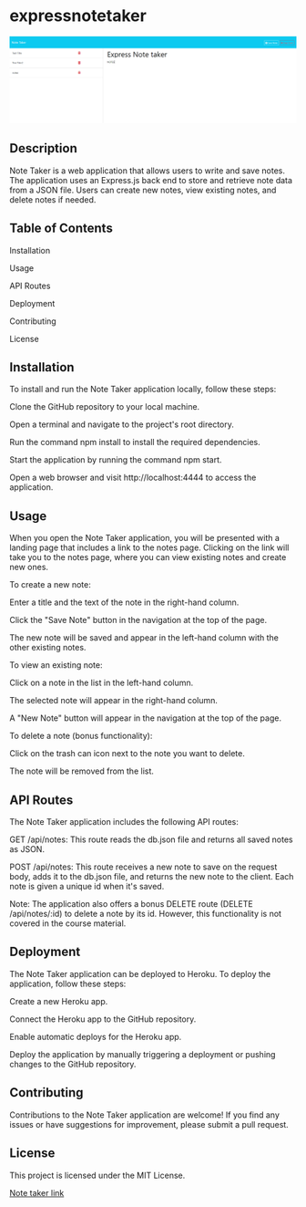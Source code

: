 # expressnotetaker

![Note Taker](<express notes.PNG>)

## Description

Note Taker is a web application that allows users to write and save notes. The application uses an Express.js back end to store and retrieve note data from a JSON file. Users can create new notes, view existing notes, and delete notes if needed.

## Table of Contents

Installation

Usage

API Routes

Deployment

Contributing

License


## Installation

To install and run the Note Taker application locally, follow these steps:

Clone the GitHub repository to your local machine.

Open a terminal and navigate to the project's root directory.

Run the command npm install to install the required dependencies.

Start the application by running the command npm start.

Open a web browser and visit http://localhost:4444 to access the application.

## Usage

When you open the Note Taker application, you will be presented with a landing page that includes a link to the notes page. Clicking on the link will take you to the notes page, where you can view existing notes and create new ones.


To create a new note:



Enter a title and the text of the note in the right-hand column.

Click the "Save Note" button in the navigation at the top of the page.

The new note will be saved and appear in the left-hand column with the other existing notes.


To view an existing note:



Click on a note in the list in the left-hand column.

The selected note will appear in the right-hand column.

A "New Note" button will appear in the navigation at the top of the page.


To delete a note (bonus functionality):



Click on the trash can icon next to the note you want to delete.

The note will be removed from the list.

## API Routes

The Note Taker application includes the following API routes:



GET /api/notes: This route reads the db.json file and returns all saved notes as JSON.

POST /api/notes: This route receives a new note to save on the request body, adds it to the db.json file, and returns the new note to the client. Each note is given a unique id when it's saved.


Note: The application also offers a bonus DELETE route (DELETE /api/notes/:id) to delete a note by its id. However, this functionality is not covered in the course material.

## Deployment

The Note Taker application can be deployed to Heroku. To deploy the application, follow these steps:



Create a new Heroku app.

Connect the Heroku app to the GitHub repository.

Enable automatic deploys for the Heroku app.

Deploy the application by manually triggering a deployment or pushing changes to the GitHub repository.

## Contributing

Contributions to the Note Taker application are welcome! If you find any issues or have suggestions for improvement, please submit a pull request.

## License 

This project is licensed under the MIT License.

[Note taker link](https://dansexpressnotetaker.onrender.com)


